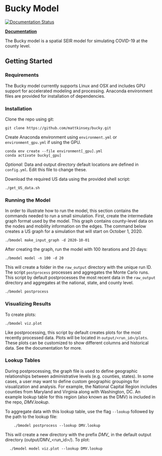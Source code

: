 # Bucky Model 
[![Documentation Status](https://readthedocs.org/projects/docs/badge/?version=latest)](https://bucky.readthedocs.io/en/latest/)

**[Documentation](https://bucky.readthedocs.io/en/latest/)** 

The Bucky model is a spatial SEIR model for simulating COVID-19 at the county level. 

## Getting Started

### Requirements
The Bucky model currently supports Linux and OSX and includes GPU support for accelerated modeling and processing. Anaconda environment files are provided for installation of dependencies. 

### Installation
Clone the repo using git:

```console
git clone https://github.com/mattkinsey/bucky.git
```

Create Anaconda environment using `environment.yml` or `environment_gpu.yml` if using the GPU.

```console
conda env create --file environment[_gpu].yml
conda activate bucky[_gpu]
```

*Optional*: Data and output directory default locations are defined in `config.yml`. Edit this file to change these.

Download the required US data using the provided shell script:

```console
./get_US_data.sh
```

### Running the Model
In order to illustrate how to run the model, this section contains the commands needed to run a small simulation. First, create the intermediate graph format used by the model. This graph contains county-level data on the nodes and mobility information on the edges. The command below creates a US graph for a simulation that will start on October 1, 2020. 

```console
./bmodel make_input_graph -d 2020-10-01
```

After creating the graph, run the model with 100 iterations and 20 days:

```console
./bmodel model -n 100 -d 20
```

This will create a folder in the `raw_output` directory with the unique run ID. The script `postprocess` processes and aggregates the Monte Carlo runs. This script by default postprocesses the most recent data in the `raw_output` directory and aggregates at the national, state, and county level.

```console
./bmodel postprocess
```

### Visualizing Results
To create plots:

```console
./bmodel viz.plot
```

Like postprocessing, this script by default creates plots for the most recently processed data. Plots will be located in `output/<run_id>/plots`. These plots can be customized to show different columns and historical data. See the documentation for more.

### Lookup Tables
During postprocessing, the graph file is used to define geographic relationships between administrative levels (e.g. counties, states). In some cases, a user may want to define custom geographic groupings for visualization and analysis. For example, the National Capital Region includes counties from Maryland and Virginia along with Washington, DC. An example lookup table for this region (also known as the DMV) is included in the repo, *DMV.lookup*. 

To aggregate data with this lookup table, use the flag `--lookup` followed by the path to the lookup file:

```console
    ./bmodel postprocess --lookup DMV.lookup
```
This will create a new directory with the prefix *DMV_* in the default output directory (output/DMV_<run_id>/). To plot:

```console
  ./bmodel model viz.plot --lookup DMV.lookup
```
